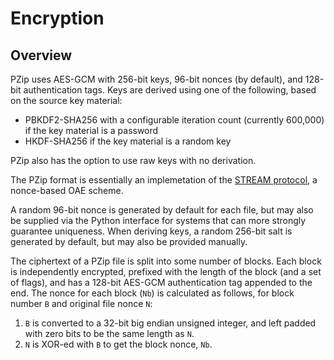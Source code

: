 # Encryption

## Overview

PZip uses AES-GCM with 256-bit keys, 96-bit nonces (by default), and 128-bit authentication tags. Keys are derived using one of the following, based on the source key material:

  * PBKDF2-SHA256 with a configurable iteration count (currently 600,000) if the key material is a password
  * HKDF-SHA256 if the key material is a random key

PZip also has the option to use raw keys with no derivation.

The PZip format is essentially an implemetation of the [STREAM protocol](https://web.cs.ucdavis.edu/~rogaway/papers/oae.pdf), a nonce-based OAE scheme.

A random 96-bit nonce is generated by default for each file, but may also be supplied via the Python interface for systems that can more strongly guarantee uniqueness. When deriving keys, a random 256-bit salt is generated by default, but may also be provided manually.

The ciphertext of a PZip file is split into some number of blocks. Each block is independently encrypted, prefixed with the length of the block (and a set of flags), and has a 128-bit AES-GCM authentication tag appended to the end. The nonce for each block (`Nb`) is calculated as follows, for block number `B` and original file nonce `N`:

  1. `B` is converted to a 32-bit big endian unsigned integer, and left padded with zero bits to be the same length as
     `N`.
  2. `N` is XOR-ed with `B` to get the block nonce, `Nb`.
